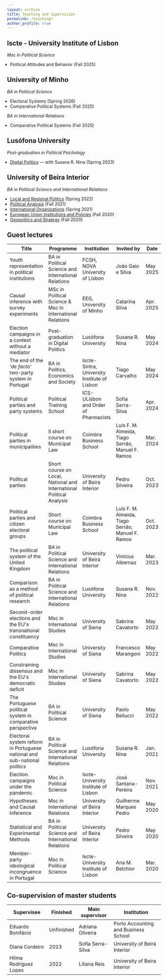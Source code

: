 ```yaml
---
layout: archive
title: Teaching and Supervision
permalink: /teaching/
author_profile: true
---
```


<style>
  ul {
    padding-left: 15px; /* Diminua este valor para reduzir o espaçamento à esquerda */
  }
  
  ul li {
    margin-left: -5px; /* Diminua este valor para reduzir o espaçamento à esquerda dos itens */
  }
</style>

## Iscte - University Institute of Lisbon
_Msc in Political Science_
- Political Attitudes and Behavior (Fall 2025)<br>


## University of Minho
_BA in Political Science_
- Electoral Systems (Spring 2026)<br>
- Comparative Political Systems (Fall 2025)<br>

_BA in International Relations_
- Comparative Political Systems (Fall 2025)<br>


## Lusófona University
_Post-graduation in Political Psichology_
- [Digital Politics](https://www.dropbox.com/s/v7wrnwpbf76ft63/Syllabus_Politica_Digital.pdf?dl=0) — with Susana R. Nina (Spring 2023) <br>

## University of Beira Interior
_BA in Political Science and International Relations_
- [Local and Regional Politics](https://www.dropbox.com/s/uz7d5ii73ro6klh/Syllabus_PRA.pdf?dl=0) (Spring 2022)<br>
- [Political Analysis](https://www.dropbox.com/s/469qqqelom5qxsh/Syllabus.pdf?dl=0) (Fall 2021) <br>
- [International Organizations](https://www.dropbox.com/s/ik3lvmeuk5ncncm/Syllabus.pdf?dl=0) (Spring 2021) <br>
- [European Union Institutions and Policies](https://www.dropbox.com/s/ozncj6a9ifbtsks/FUC%20IPUE%202020-2021.pdf?dl=0) (Fall 2020) <br>
- [Geopolitics and Strategy](https://www.dropbox.com/s/iq8erfamo2fito3/FUC%20Geopol%C3%ADtica%20e%20Estrat%C3%A9gia%202020%3A2021.pdf?dl=0) (Fall 2020) <br>

<!----
- <b>Electoral Systems</b> <br>
  <i>BA in Political Science</i><br>
  University of Minho, Spring 2026<br>
- <b>Comparative Political Systems</b> <br>
  <i>BA in Political Science</i><br>
  University of Minho, Fall 2025<br>
- <b>Comparative Political Systems</b> <br>
  <i>BA in International Relations</i><br>
  University of Minho, Fall 2025<br>
- <b>[Digital Politics](https://www.dropbox.com/s/v7wrnwpbf76ft63/Syllabus_Politica_Digital.pdf?dl=0)</b> (with Susana R. Nina)<br>
  <i>Post-graduation in Political Psichology</i><br>
  Lusófona University, Spring 2023
- <b>[Local and Regional Politics](https://www.dropbox.com/s/uz7d5ii73ro6klh/Syllabus_PRA.pdf?dl=0)</b><br>
  <i>BA in Political Science and International Relations</i><br>
  University of Beira Interior, Spring 2022
- <b>[Political Analysis](https://www.dropbox.com/s/469qqqelom5qxsh/Syllabus.pdf?dl=0)</b><br>
  <i>BA in Political Science and International Relations</i><br>
  University of Beira Interior, Fall 2021
- <b>[International Organizations](https://www.dropbox.com/s/ik3lvmeuk5ncncm/Syllabus.pdf?dl=0)</b><br>
  <i>BA in Political Science and International Relations</i><br>
  University of Beira Interior, Spring 2021
- <b>[European Union Institutions and Policies](https://www.dropbox.com/s/ozncj6a9ifbtsks/FUC%20IPUE%202020-2021.pdf?dl=0)</b><br>
  <i>BA in Political Science and International Relations</i><br>
  University of Beira Interior, Fall 2020
- <b>[Geopolitics and Strategy](https://www.dropbox.com/s/iq8erfamo2fito3/FUC%20Geopol%C3%ADtica%20e%20Estrat%C3%A9gia%202020%3A2021.pdf?dl=0)</b><br>
  <i>BA in Political Science and International Relations</i><br>
  University of Beira Interior, Fall 2020

| Course                                                                                                                                    | Programme                                            | Institution                  | Academic year | 
| ----------------------------------------------------------------------------------------------------------------------------------------- | ---------------------------------------------------- | ---------------------------- | ------------- |
| [Digital Politics](https://www.dropbox.com/s/v7wrnwpbf76ft63/Syllabus_Politica_Digital.pdf?dl=0)                                          | Post-graduation in Political Psichology              | Lusófona University          | 2022/2023     |
| [Local and Regional Politics](https://www.dropbox.com/s/uz7d5ii73ro6klh/Syllabus_PRA.pdf?dl=0)                                            | BA in Political Science and International Relations  | University of Beira Interior | 2021/2022     |
| [Political Analysis](https://www.dropbox.com/s/469qqqelom5qxsh/Syllabus.pdf?dl=0)                                                         | BA in Political Science and International Relations  | University of Beira Interior | 2021/2022     |
| [International Organizations](https://www.dropbox.com/s/ik3lvmeuk5ncncm/Syllabus.pdf?dl=0)                                                | BA in Political Science and International Relations  | University of Beira Interior | 2020/2021     |
| [European Union Institutions and Policies](https://www.dropbox.com/s/ozncj6a9ifbtsks/FUC%20IPUE%202020-2021.pdf?dl=0)                     | BA in Political Science and International Relations  | University of Beira Interior | 2020/2021     |
| [Geopolitics and Strategy](https://www.dropbox.com/s/iq8erfamo2fito3/FUC%20Geopol%C3%ADtica%20e%20Estrat%C3%A9gia%202020%3A2021.pdf?dl=0) | BA in Political Science and International Relations  | University of Beira Interior | 2020/2021     |
---->

## Guest lectures

<!----

- **Youth representation in political institutions**<br>
  BA in Political Science and International Relations<br>
  invited by João Gaio e Silva<br>
  FCSH, NOVA University of Lisbon, May 2025<br>
- **Election campaigns in a context without a mediator**<br>
  Post-graduation in Digital Politics<br>
  invited by Susana R. Nina<br>
  Lusofona University, May 2024<br>
- **The end of the <i>'de facto'</i> two-party system in Portugal**<br>
  BA in Politics, Economics and Society<br>
  invited by Tiago Carvalho<br>
  Iscte-Sintra, University Institute of Lisbon, May 2024<br>
- **Political parties and party systems**<br>
  Political Training School<br>
  invited by Sofia Serra-Silva<br>
  ICS-ULisbon and Order of Pharmacists, Apr. 2024<br>
- **Political parties in municipalities**<br>
  II short course on Municipal Law<br>
  invited by Luís F. M. Almeida, Tiago Serrão, and Manuel F. Ramos<br>
  Coimbra Business School (with ANAM and CVEL), Mar. 2024<br>
- **Political parties**<br>
  Short course on Local, National and International Political Analysis<br>
  invited by Pedro Silveira<br>
  University of Beira Interior, Oct. 2023<br>
- **Political parties and citizen electoral groups**<br>
  Short course on Municipal Law<br>
  invited by Luís F. M. Almeida, Tiago Serrão, and Manuel F. Ramos<br>
  Coimbra Business School, Oct. 2023<br>
- **The political system of the United Kingdom**<br>
  BA in Political Science and International Relations<br>
  invited by Vinicius Albernaz<br>
  University of Beira Interior, Mar. 2023<br>
- **Comparison as a method of political research**<br>
  BA in Political Science and International Relations<br>
  invited by Susana R. Nina<br>
  Lusófona University, Nov. 2022<br>
- **Second-order elections and the EU's transnational constituency**<br>
  Msc in International Studies<br>
  invited by Sabrina Cavatorto<br>
  University of Siena, May 2022<br>
- **Comparative Politics**<br>
  Msc in International Studies<br>
  invited by Francesco Marangoni<br>
  University of Siena, May 2022<br>
- **Constraining dissensus and the EU's democratic deficit**<br>
  Msc in International Studies<br>
  invited by Sabrina Cavatorto<br>
  University of Siena, May 2022<br>
- **The Portuguese political system in comparative perspective**<br>
  BA in Political Science<br>
  invited by Paolo Bellucci<br>
  University of Siena, May 2022<br>
- **Electoral system reform in Portuguese national and sub-national politics**<br>
  BA in Political Science and International Relations<br>
  invited by Susana R. Nina<br>
  Lusófona University, Jan. 2021<br>
- **Election campaigns under the pandemic**<br>
  Msc in Political Science<br>
  invited by José Santana-Pereira<br>
  Iscte-University Institute of Lisbon, Nov. 2021<br>
- **Hypotheses and Causal Inference**<br>
  Msc in International Relations<br>
  invited by Guilherme Marques Pedro<br>
  University of Beira Interior, May 2020<br>
- **Statistical and Experimental Methods**<br>
  BA in Political Science and International Relations<br>
  invited by Pedro Silveira<br>
  University of Beira Interior, May 2020<br>
- **Member-party ideological incongruence in Portugal**<br>
  Msc in Political Science<br>
  invited by Ana M. Belchior<br>
  Iscte-University Institute of Lisbon, Mar. 2020<br>
---->

| Title                                                                                                          | Programme                                           | Institution                                      | Invited by                              | Date          |
| -------------------------------------------------------------------------------------------------------------- | --------------------------------------------------- | ------------------------------------------------ | ---------------------------------------- | ------------- |
| Youth representation in political institutions                                                                 | BA in Political Science and International Relations | FCSH, NOVA University of Lisbon                 | João Gaio e Silva                        | May 2025     |
| Causal inference with survey experiments                                                                       | MSc in Political Science & Msc in International Relations | EEG, University of Minho                  | Catarina Silva                           | Apr. 2025      |
| Election campaigns in a context without a mediator                                                             | Post-graduation in Digital Politics                 | Lusófona University                            | Susana R. Nina                      | May 2024      |
| The end of the <i>'de facto'</i> two-party system in Portugal                                                  | BA in Politics, Economics and Society               | Iscte-Sintra, University Institute of Lisbon    | Tiago Carvalho                           | May 2024      |
| Political parties and party systems                                                                            | Political Training School                           | ICS-ULisbon and Order of Pharmacists           | Sofia Serra-Silva                        | Apr. 2024     |
| Political parties in municipalities                                                                            | II short course on Municipal Law                    | Coimbra Business School    | Luís F. M. Almeida, Tiago Serrão, Manuel F. Ramos | Mar. 2024     |
| Political parties                                                                                              | Short course on Local, National and International Political Analysis | University of Beira Interior         | Pedro Silveira                           | Oct. 2023     |
| Political parties and citizen electoral groups                                                                 | Short course on Municipal Law                       | Coimbra Business School                | Luís F. M. Almeida, Tiago Serrão, Manuel F. Ramos | Oct. 2023     |
| The political system of the United Kingdom                                                                     | BA in Political Science and International Relations | University of Beira Interior                   | Vinicius Albernaz                         | Mar. 2023     |
| Comparison as a method of political research                                                                   | BA in Political Science and International Relations | Lusófona University                            | Susana R. Nina                           | Nov. 2022     |
| Second-order elections and the EU's transnational constituency                                                 | Msc in International Studies                        | University of Siena                  | Sabrina Cavatorto                         | May 2022      |
| Comparative Politics                                                                                           | Msc in International Studies                        | University of Siena                  | Francesco Marangoni                       | May 2022      |
| Constraining dissensus and the EU's democratic deficit                                                         | Msc in International Studies                        | University of Siena                  | Sabrina Cavatorto                         | May 2022      |
| The Portuguese political system in comparative perspective                                                     | BA in Political Science                             | University of Siena                  | Paolo Bellucci                            | May 2022      |
| Electoral system reform in Portuguese national and sub-national politics                                       | BA in Political Science and International Relations | Lusófona University                            | Susana R. Nina                      | Jan. 2021     |
| Election campaigns under the pandemic                                                                          | Msc in Political Science                            | Iscte-University Institute of Lisbon           | José Santana-Pereira                      | Nov. 2021     |
| Hypotheses and Causal Inference                                                                                | Msc in International Relations                      | University of Beira Interior                   | Guilherme Marques Pedro                   | May 2020      |
| Statistical and Experimental Methods                                                                           | BA in Political Science and International Relations | University of Beira Interior                   | Pedro Silveira                            | May 2020      |
| Member-party ideological incongruence in Portugal                                                              | Msc in Political Science                            | Iscte-University Institute of Lisbon           | Ana M. Belchior                           | Mar. 2020     |



## Co-supervision of master students

<!----
- Eduardo Bonifácio <br>
  with Adriana Oliveira as supervisor<br>
  Porto Accounting and Business School (ISCAP)<br>
- Diana Sousa Cordeiro (finished in 2023) <br>
  with Sofia Serra-Silva as supervisor and Pedro Silveira as co-supervisor<br>
  University of Beira Interior <br>
- Hilma Rodríguez Lopes (finished in 2022) <br>
  with Liliana Reis as supervisor<br>
  University of Beira Interior <br>
---->

| Supervisee             | Finished   | Main supervisor   | Institution                          | 
| ---------------------- | ---------- | ----------------- | ------------------------------------ |
| Eduardo Bonifácio      | Unfinished | Adriana Oliveira  | Porto Accounting and Business School |
| Diana Cordeiro         | 2023       | Sofia Serra-Silva | University of Beira Interior         |
| Hilma Rodriguez Lopes  | 2022       | Liliana Reis      | University of Beira Interior         |
